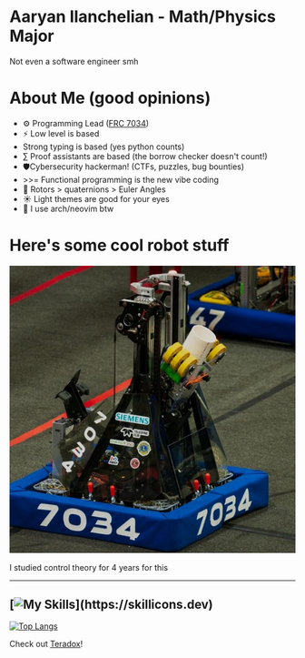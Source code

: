 # Aaryan Ilanchelian - Math/Physics Major
Not even a software engineer smh

# About Me (good opinions)
* ⚙️ Programming Lead ([FRC 7034](https://github.com/2BDetermined-7034))
* ⚡ Low level is based
* Strong typing is based (yes python counts)
* ∑ Proof assistants are based (the borrow checker doesn't count!)
* 🛡️Cybersecurity hackerman! (CTFs, puzzles, bug bounties)
* \>>= Functional programming is the new vibe coding
* 🔄 Rotors > quaternions > Euler Angles
* ☀️ Light themes are good for your eyes
* 🐧 I use arch/neovim btw

# Here's some cool robot stuff
[![2025 Competition Robot 'Krill'](./img/Krill.jpg)](https://www.youtube.com/watch?v=bCcp4JmH3J8)

I studied control theory for 4 years for this

---
[![My Skills](https://skillicons.dev/icons?i=neovim,emacs,arch,c,cpp,cmake,bash,haskell,latex,java,gradle,idea,go,zig,rust,wasm,discord,py,lua,)](https://skillicons.dev)
---

[![Top Langs](https://github-readme-stats.vercel.app/api/top-langs/?username=Lqnk4)](https://github.com/anuraghazra/github-readme-stats)

Check out [Teradox](https://github.com/orgs/Teradoxx/repositories)!

<!--
**Lqnk4/Lqnk4** is a ✨ _special_ ✨ repository because its `README.md` (this file) appears on your GitHub profile.

Here are some ideas to get you started:

- 🔭 I’m currently working on ...
- 🌱 I’m currently learning ...
- 👯 I’m looking to collaborate on ...
- 🤔 I’m looking for help with ...
- 💬 Ask me about ...
- 📫 How to reach me: ...
- 😄 Pronouns: ...
- ⚡ Fun fact: ...
-->
